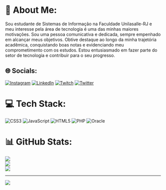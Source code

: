 # 💫 About Me:
Sou estudante de Sistemas de Informação na Faculdade Unilasalle-RJ e meu interesse pela área de tecnologia é uma das minhas maiores motivações. Sou uma pessoa comunicativa e dedicada, sempre empenhado em alcançar meus objetivos. Obtive destaque ao longo da minha trajetória acadêmica, conquistando boas notas e evidenciando meu comprometimento com os estudos. Estou entusiasmado em fazer parte do setor de tecnologia e contribuir para o seu progresso.


## 🌐 Socials:
[![Instagram](https://img.shields.io/badge/Instagram-%23E4405F.svg?logo=Instagram&logoColor=white)](https://www.instagram.com/guidosanchisl/) [![LinkedIn](https://img.shields.io/badge/LinkedIn-%230077B5.svg?logo=linkedin&logoColor=white)](https://www.linkedin.com/in/guido-sanchis-6a281a252/) [![Twitch](https://img.shields.io/badge/Twitch-%239146FF.svg?logo=Twitch&logoColor=white)](https://twitch.tv/guidosanchis) [![Twitter](https://img.shields.io/badge/Twitter-%231DA1F2.svg?logo=Twitter&logoColor=white)](https://twitter.com/guidosanchis) 

# 💻 Tech Stack:
![CSS3](https://img.shields.io/badge/css3-%231572B6.svg?style=for-the-badge&logo=css3&logoColor=white) ![JavaScript](https://img.shields.io/badge/javascript-%23323330.svg?style=for-the-badge&logo=javascript&logoColor=%23F7DF1E) ![HTML5](https://img.shields.io/badge/html5-%23E34F26.svg?style=for-the-badge&logo=html5&logoColor=white) ![PHP](https://img.shields.io/badge/php-%23777BB4.svg?style=for-the-badge&logo=php&logoColor=white) ![Oracle](https://img.shields.io/badge/Oracle-F80000?style=for-the-badge&logo=oracle&logoColor=white)
# 📊 GitHub Stats:
![](https://github-readme-streak-stats.herokuapp.com/?user=GuidoSanchis&theme=dark&hide_border=false)<br/>
![](https://github-readme-stats.vercel.app/api?username=GuidoSanchis&theme=dark&hide_border=false&include_all_commits=false&count_private=false)<br/>
![](https://github-readme-stats.vercel.app/api/top-langs/?username=GuidoSanchis&theme=dark&hide_border=false&include_all_commits=false&count_private=false&layout=compact)

---
[![](https://visitcount.itsvg.in/api?id=GuidoSanchis&icon=5&color=3)](https://visitcount.itsvg.in)

<!-- Proudly created with GPRM ( https://gprm.itsvg.in ) -->
